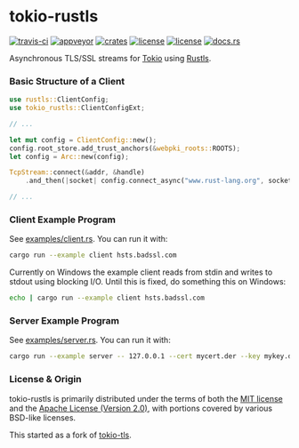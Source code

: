 # tokio-rustls
[![travis-ci](https://travis-ci.org/quininer/tokio-rustls.svg?branch=master)](https://travis-ci.org/quininer/tokio-rustls)
[![appveyor](https://ci.appveyor.com/api/projects/status/4ukw15enii50suqi?svg=true)](https://ci.appveyor.com/project/quininer/tokio-rustls)
[![crates](https://img.shields.io/crates/v/tokio-rustls.svg)](https://crates.io/crates/tokio-rustls)
[![license](https://img.shields.io/badge/License-MIT-blue.svg)](https://github.com/quininer/tokio-rustls/blob/master/LICENSE-MIT)
[![license](https://img.shields.io/badge/License-Apache%202.0-blue.svg)](https://github.com/quininer/tokio-rustls/blob/master/LICENSE-APACHE)
[![docs.rs](https://docs.rs/tokio-rustls/badge.svg)](https://docs.rs/tokio-rustls/)

Asynchronous TLS/SSL streams for [Tokio](https://tokio.rs/) using
[Rustls](https://github.com/ctz/rustls).

### Basic Structure of a Client

```rust
use rustls::ClientConfig;
use tokio_rustls::ClientConfigExt;

// ...

let mut config = ClientConfig::new();
config.root_store.add_trust_anchors(&webpki_roots::ROOTS);
let config = Arc::new(config);

TcpStream::connect(&addr, &handle)
	.and_then(|socket| config.connect_async("www.rust-lang.org", socket))

// ...
```

### Client Example Program

See [examples/client.rs](examples/client.rs). You can run it with:

```sh
cargo run --example client hsts.badssl.com
```

Currently on Windows the example client reads from stdin and writes to stdout using
blocking I/O. Until this is fixed, do something this on Windows:

```sh
echo | cargo run --example client hsts.badssl.com
```

### Server Example Program

See [examples/server.rs](examples/server.rs). You can run it with:

```sh
cargo run --example server -- 127.0.0.1 --cert mycert.der --key mykey.der
```

### License & Origin

tokio-rustls is primarily distributed under the terms of both the [MIT license](LICENSE-MIT) and
the [Apache License (Version 2.0)](LICENSE-APACHE), with portions covered by various BSD-like
licenses.

This started as a fork of [tokio-tls](https://github.com/tokio-rs/tokio-tls).
